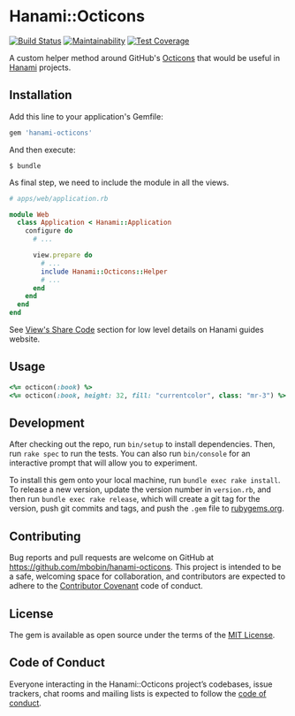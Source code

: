 # Hanami::Octicons

[![Build Status](https://travis-ci.org/mbobin/hanami-octicons.svg?branch=master)](https://travis-ci.org/mbobin/hanami-octicons)
[![Maintainability](https://api.codeclimate.com/v1/badges/887a929d19279d0b9c30/maintainability)](https://codeclimate.com/github/mbobin/hanami-octicons/maintainability)
[![Test Coverage](https://api.codeclimate.com/v1/badges/887a929d19279d0b9c30/test_coverage)](https://codeclimate.com/github/mbobin/hanami-octicons/test_coverage)

A custom helper method around GitHub's [Octicons](https://github.com/primer/octicons) that would be useful in [Hanami](http://hanamirb.org/) projects.

## Installation

Add this line to your application's Gemfile:

```ruby
gem 'hanami-octicons'
```

And then execute:

    $ bundle

As final step, we need to include the module in all the views.
```ruby
# apps/web/application.rb

module Web
  class Application < Hanami::Application
    configure do
      # ...

      view.prepare do
        # ...
        include Hanami::Octicons::Helper
        # ...
      end
    end
  end
end
```

See [View's Share Code](http://hanamirb.org/guides/1.1/views/share-code/) section for low level details on Hanami guides website.

## Usage

```ruby
<%= octicon(:book) %>
<%= octicon(:book, height: 32, fill: "currentcolor", class: "mr-3") %>
```

## Development

After checking out the repo, run `bin/setup` to install dependencies. Then, run `rake spec` to run the tests. You can also run `bin/console` for an interactive prompt that will allow you to experiment.

To install this gem onto your local machine, run `bundle exec rake install`. To release a new version, update the version number in `version.rb`, and then run `bundle exec rake release`, which will create a git tag for the version, push git commits and tags, and push the `.gem` file to [rubygems.org](https://rubygems.org).

## Contributing

Bug reports and pull requests are welcome on GitHub at https://github.com/mbobin/hanami-octicons. This project is intended to be a safe, welcoming space for collaboration, and contributors are expected to adhere to the [Contributor Covenant](http://contributor-covenant.org) code of conduct.

## License

The gem is available as open source under the terms of the [MIT License](https://opensource.org/licenses/MIT).

## Code of Conduct

Everyone interacting in the Hanami::Octicons project’s codebases, issue trackers, chat rooms and mailing lists is expected to follow the [code of conduct](https://github.com/mbobin/hanami-octicons/blob/master/CODE_OF_CONDUCT.md).
